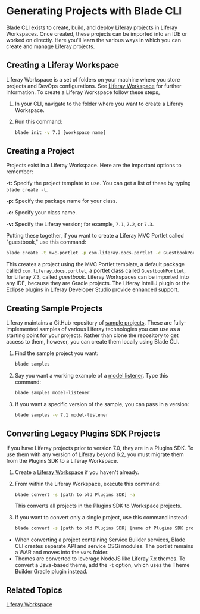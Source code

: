 # Generating Projects with Blade CLI

Blade CLI exists to create, build, and deploy Liferay projects in Liferay Workspaces. Once created, these projects can be imported into an IDE or worked on directly. Here you'll learn the various ways in which you can create and manage Liferay projects.

## Creating a Liferay Workspace

Liferay Workspace is a set of folders on your machine where you store projects and DevOps configurations. See [Liferay Workspace](../../tooling/liferay-workspace.md) <!-- Placeholder until Workspace articles come through. --> for further information. To create a Liferay Workspace follow these steps,

1. In your CLI, navigate to the folder where you want to create a Liferay Workspace.

1. Run this command:

   ```bash
   blade init -v 7.3 [workspace name]
   ```

<!-- Let's ask the blade team to add some sort of success message to this command. Also - when I ran this to test (it was my first time) I thought that the brackets were required - but I ended up creating a workspace with brackets in the folder path. would it be clearer to say `blade init -v 7.3 your-workspace-name` ? -->

## Creating a Project

Projects exist in a Liferay Workspace. Here are the important options to remember:

**-t:** Specify the project template to use. You can get a list of these by typing `blade create -l`.

**-p:** Specify the package name for your class.

**-c:** Specify your class name.

**-v:** Specify the Liferay version; for example, `7.1`, `7.2`, or `7.3`.

Putting these together, if you want to create a Liferay MVC Portlet called "guestbook," use this command:

```bash
blade create -t mvc-portlet -p com.liferay.docs.portlet -c GuestbookPortlet -v 7.3 guestbook
```

This creates a project using the MVC Portlet template, a default package called `com.liferay.docs.portlet`, a portlet class called `GuestbookPortlet`, for Liferay 7.3, called *guestbook*. Liferay Workspaces can be imported into any IDE, because they are Gradle projects. The Liferay IntelliJ plugin or the Eclipse plugins in Liferay Developer Studio provide enhanced support.

## Creating Sample Projects

Liferay maintains a GitHub repository of [sample projects](https://github.com/liferay/liferay-blade-samples/tree/7.3). These are fully-implemented samples of various Liferay technologies you can use as a starting point for your projects. Rather than clone the repository to get access to them, however, you can create them locally using Blade CLI.

1. Find the sample project you want:

   ```bash
   blade samples
   ```

1. Say you want a working example of a [model listener](../../../liferay-internals/extending-liferay/creating-a-model-listener.md). Type this command:

   ```bash
   blade samples model-listener
   ```

1. If you want a specific version of the sample, you can pass in a version:

   ```bash
   blade samples -v 7.1 model-listener
   ```

## Converting Legacy Plugins SDK Projects

If you have Liferay projects prior to version 7.0, they are in a Plugins SDK. To use them with any version of Liferay beyond 6.2, you must migrate them from the Plugins SDK to a Liferay Workspace.

1. Create a [Liferay Workspace](#creating-a-liferay-workspace) if you haven't already.

1. From within the Liferay Workspace, execute this command:

   ```bash
   blade convert -s [path to old Plugins SDK] -a
   ```

   This converts all projects in the Plugins SDK to Workspace projects.

1. If you want to convert only a single project, use this command instead:

   ```bash
   blade convert -s [path to old Plugins SDK] [name of Plugins SDK project to convert]
   ```

- When converting a project containing Service Builder services, Blade CLI creates separate API and service OSGi modules. The portlet remains a WAR and moves into the `wars` folder.
- Themes are converted to leverage NodeJS like Liferay 7.x themes. To convert a Java-based theme, add the `-t` option, which uses the Theme Builder Gradle plugin instead.

## Related Topics

[Liferay Workspace](../../tooling/liferay-workspace.md) <!-- Placeholder until Workspace articles come through. -->
